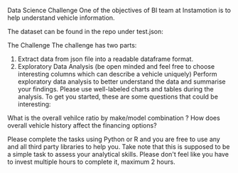 Data Science Challenge
One of the objectives of BI team at  Instamotion is to help understand vehicle information.

The dataset can be found in the repo under test.json:


The Challenge
The challenge has two parts:
1. Extract data from json file into a readable dataframe format.
2. Exploratory Data Analysis (be open minded and feel free to choose interesting columns which can describe a vehicle uniquely)
  Perform exploratory data analysis to better understand the data and summarise your findings. 
  Please use well-labeled charts and tables during the analysis. To get you started, these are some questions that could be interesting:

  What is the overall vehilce ratio by make/model combination ?
  How does overall vehicle history affect the financing options?


Please complete the tasks using Python or R and you are free to use any and all third party libraries to help you.
Take note that this is supposed to be a simple task to assess your analytical skills. 
Please don't feel like you have to invest multiple hours to complete it, maximum 2 hours.
